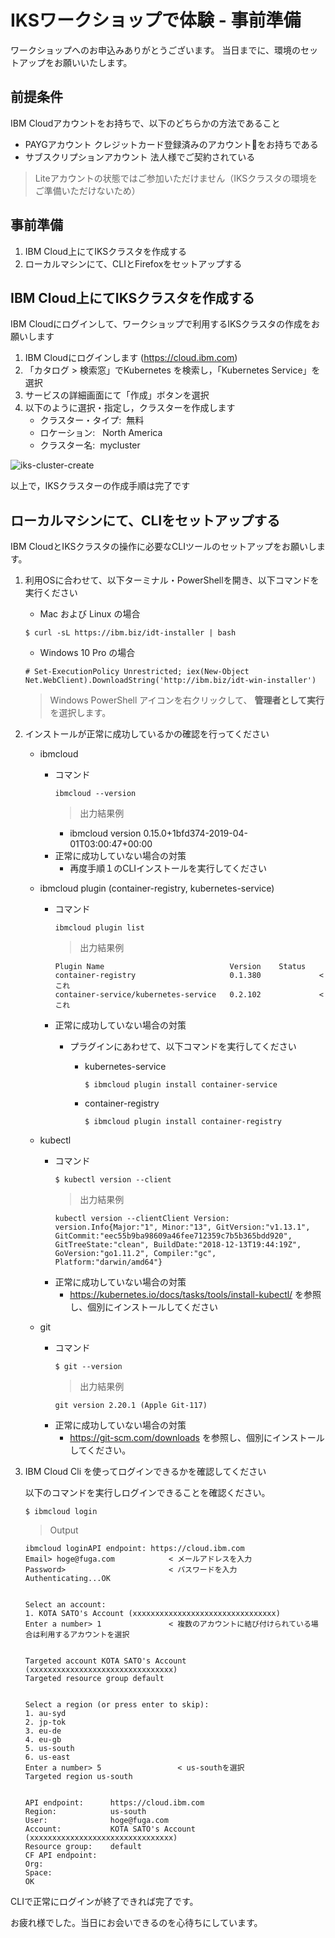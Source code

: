 # IKSワークショップで体験 - 事前準備

ワークショップへのお申込みありがとうございます。
当日までに、環境のセットアップをお願いいたします。

## 前提条件
IBM Cloudアカウントをお持ちで、以下のどちらかの方法であること

  * PAYGアカウント
      クレジットカード登録済みのアカウントをお持ちである
  * サブスクリプションアカウント
      法人様でご契約されている

> Liteアカウントの状態ではご参加いただけません（IKSクラスタの環境をご準備いただけないため）

## 事前準備
1. IBM Cloud上にてIKSクラスタを作成する
2. ローカルマシンにて、CLIとFirefoxをセットアップする


## IBM Cloud上にてIKSクラスタを作成する
IBM Cloudにログインして、ワークショップで利用するIKSクラスタの作成をお願いします

1. IBM Cloudにログインします (https://cloud.ibm.com)
2. 「カタログ > 検索窓」でKubernetes を検索し，「Kubernetes Service」を選択
3. サービスの詳細画面にて「作成」ボタンを選択
4. 以下のように選択・指定し，クラスターを作成します
   * クラスター・タイプ:  無料
   * ロケーション:   North America
   * クラスター名:  mycluster

![iks-cluster-create](img/iks_cluster_create.gif)

以上で，IKSクラスターの作成手順は完了です


## ローカルマシンにて、CLIをセットアップする
IBM CloudとIKSクラスタの操作に必要なCLIツールのセットアップをお願いします。

1. 利用OSに合わせて、以下ターミナル・PowerShellを開き、以下コマンドを実行ください
   * Mac および Linux の場合

    ```
    $ curl -sL https://ibm.biz/idt-installer | bash
    ```

   * Windows 10 Pro の場合

    ```
    # Set-ExecutionPolicy Unrestricted; iex(New-Object Net.WebClient).DownloadString('http://ibm.biz/idt-win-installer')
    ```
    > Windows PowerShell アイコンを右クリックして、 **管理者として実行** を選択します。


2. インストールが正常に成功しているかの確認を行ってください
   * ibmcloud
     * コマンド
       ```
       ibmcloud --version
       ```
       > 出力結果例
       * ibmcloud version 0.15.0+1bfd374-2019-04-01T03:00:47+00:00
     * 正常に成功していない場合の対策
       * 再度手順１のCLIインストールを実行してください

   * ibmcloud plugin (container-registry, kubernetes-service)
     * コマンド
       ```
       ibmcloud plugin list
       ```
       > 出力結果例
       ```
       Plugin Name                            Version    Status
       container-registry                     0.1.380             < これ 
       container-service/kubernetes-service   0.2.102             < これ 
       ```
     * 正常に成功していない場合の対策
       * プラグインにあわせて、以下コマンドを実行してください
       
         * kubernetes-service
           ```
           $ ibmcloud plugin install container-service
           ```
         * container-registry
           ```
           $ ibmcloud plugin install container-registry
           ```
   * kubectl
     * コマンド
       ```
       $ kubectl version --client
       ```
       > 出力結果例
       ```
       kubectl version --clientClient Version: version.Info{Major:"1", Minor:"13", GitVersion:"v1.13.1", GitCommit:"eec55b9ba98609a46fee712359c7b5b365bdd920", GitTreeState:"clean", BuildDate:"2018-12-13T19:44:19Z", GoVersion:"go1.11.2", Compiler:"gc", Platform:"darwin/amd64"}
       ```
     * 正常に成功していない場合の対策
       * https://kubernetes.io/docs/tasks/tools/install-kubectl/ を参照し、個別にインストールしてください


   * git
     * コマンド
       ```
       $ git --version
       ```
       > 出力結果例
       ```
       git version 2.20.1 (Apple Git-117)
       ```
     * 正常に成功していない場合の対策
       * https://git-scm.com/downloads を参照し、個別にインストールしてください。


3. IBM Cloud Cli を使ってログインできるかを確認してください
   
   以下のコマンドを実行しログインできることを確認ください。

    ```
    $ ibmcloud login
    ```

    > Output
    ```
    ibmcloud loginAPI endpoint: https://cloud.ibm.com
    Email> hoge@fuga.com            < メールアドレスを入力
    Password>                       < パスワードを入力
    Authenticating...OK


    Select an account:
    1. KOTA SATO's Account (xxxxxxxxxxxxxxxxxxxxxxxxxxxxxxxx)
    Enter a number> 1               < 複数のアカウントに結び付けられている場合は利用するアカウントを選択


    Targeted account KOTA SATO's Account (xxxxxxxxxxxxxxxxxxxxxxxxxxxxxxxx)
    Targeted resource group default


    Select a region (or press enter to skip):
    1. au-syd
    2. jp-tok
    3. eu-de
    4. eu-gb
    5. us-south
    6. us-east
    Enter a number> 5                 < us-southを選択
    Targeted region us-south


    API endpoint:      https://cloud.ibm.com
    Region:            us-south
    User:              hoge@fuga.com
    Account:           KOTA SATO's Account (xxxxxxxxxxxxxxxxxxxxxxxxxxxxxxxx)
    Resource group:    default
    CF API endpoint:
    Org:
    Space:
    OK
    ```

CLIで正常にログインが終了できれば完了です。

お疲れ様でした。当日にお会いできるのを心待ちにしています。
